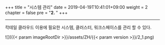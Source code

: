 +++
title = "시스템 관리"
date = 2019-04-19T10:41:01+09:00
weight = 2
chapter = false
pre = "<b>2. </b>"
+++

---
칵테일 클라우드 이용에 필요한 시스템, 클러스터, 워크스페이스를 관리 할 수 있다.

![]({{< param imageRootDir >}}/assets/ZH/{{< param version >}}/2_1.png)
